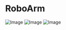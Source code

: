 # RoboArm

![Image](https://github.com/user-attachments/assets/b40968fd-caa4-4240-b82b-43f7651742ed)
![Image](https://github.com/user-attachments/assets/5909d994-8093-4ba2-9479-9a51aedbffc1)
![Image](https://github.com/user-attachments/assets/25cd468c-3cdf-43b1-8524-3880976bbc66)
